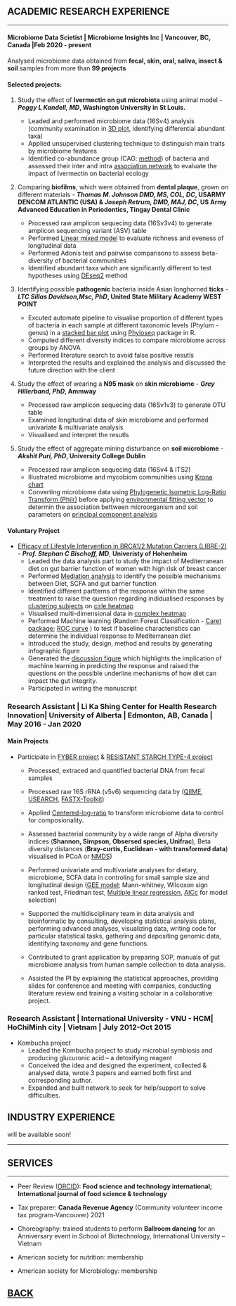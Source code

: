## ACADEMIC RESEARCH EXPERIENCE

---
#### Microbiome Data Scietist | Microbiome Insights Inc | Vancouver, BC, Canada |Feb 2020 - present

Analysed microbiome data obtained from **fecal, skin, oral, saliva, insect & soil** samples from more than **99 projects** 
#### Selected projects:
1. Study the effect of **Ivermectin on gut microbiota** using animal model - **_Peggy L Kandell, MD_, Washington University in St Louis.**
   -  Leaded and performed microbiome data (16Sv4) analysis (community examination in [3D plot](http://www.sthda.com/english/wiki/impressive-package-for-3d-and-4d-graph-r-software-and-data-visualization), identifying differential abundant taxa)
   -  Applied unsupervised clustering technique to distinguish main traits by microbiome features
   -  Identified co-abundance group (CAG: [method](https://link.springer.com/article/10.1186/s40168-020-00887-w;)) of bacteria and assessed their inter and intra [association network](https://cytoscape.org/) to evaluate the impact of Ivermectin on bacterial ecology

2. Comparing **biofilms**, which were obtained from **dental plaque**, grown on different materials - **_Thomas M. Johnson DMD, MS, COL, DC_, USARMY DENCOM ATLANTIC (USA) & _Joseph Retrum, DMD, MAJ, DC_, US Army Advanced Education in Periodontics, Tingay Dental Clinic**
   - Processed raw amplicon sequecing data (16Sv3v4) to generate amplicon sequencing variant (ASV) table 
   - Performed [Linear mixed model](https://cran.r-project.org/web/packages/lme4/vignettes/lmer.pdf) to evaluate richness and eveness of longitudinal data
   - Performed Adonis test and pairwise comparisons to assess beta-diversity of bacterial communities
   - Identified abundant taxa which are significantly different to test hypotheses using [DEseq2](https://genomebiology.biomedcentral.com/articles/10.1186/s13059-014-0550-8) method 
 3. Identifying possible **pathogenic** bacteria inside  Asian longhorned **ticks** - **_LTC Sillas Davidson,Msc, PhD_, United State Military Academy WEST POINT**
      - Excuted automate pipeline to visualise proportion of different types of bacteria in each sample at different taxonomic levels (Phylum - genus) in a [stacked bar plot](https://www.r-graph-gallery.com/stacked-barplot.html) using [Phyloseq](https://joey711.github.io/phyloseq/) package in R. 
      - Computed different diversity indices to compare microbiome across groups by ANOVA
      - Performed literature search to avoid false positive resutls
      - Interpreted the results and explained the analysis and discussed the future direction with the client
4. Study the effect of wearing a **N95 mask** on **skin microbiome** - **_Grey Hillerband, PhD_, Ammway**
   - Processed raw amplicon sequecing data (16Sv1v3) to generate OTU table 
   - Examined longitudinal data of skin microbiome and performed univariate & multivariate analysis
   - Visualised and interpret the resutls
5. Study the effect of aggregate mining disturbance on **soil microbiome** - **_Akshit Puri, PhD_, University College Dublin**
   - Processed raw amplicon sequecing data (16Sv4 & ITS2)
   - Illustrated microbiome and mycobiom communities using [Krona chart](https://bmcbioinformatics.biomedcentral.com/articles/10.1186/1471-2105-12-385)
   - Converting microbiome data using [Phylogenetic Isometric Log-Ratio Transform (Philr)](https://bioconductor.org/packages/release/bioc/html/philr.html) before applying [environmental fitting vector](https://www.rdocumentation.org/packages/vegan/versions/2.4-2/topics/envfit) to determin the association bettween microorganism and soil parameters on [principal component analysis](https://www.nature.com/articles/nmeth.4346)


#### Voluntary Project 

+ [Efficacy of Lifestyle Intervention in BRCA1/2 Mutation Carriers (LIBRE-2)](https://clinicaltrials.gov/ct2/show/NCT02516540) - _**Prof. Stephan C Bischoff, MD**_, **Univeristy of Hohenheim** 
    - Leaded the data analysis part to study the impact of Mediterranean diet on gut barrier function of women with high risk of breast cancer
    - Performed [Mediation analysis](https://cran.r-project.org/web/packages/mediation/vignettes/mediation.pdf) to identify the possible mechanisms between Diet, SCFA and gut barrier function
    - Identified different partterns of the response within the same treatment to raise the question regarding indidualised responses by [clustering subjects](https://www.rdocumentation.org/packages/factoextra/versions/1.0.7/topics/fviz_dend) on [cirle heatmap](https://jokergoo.github.io/circlize_book/book/circos-heatmap.html)
    - Visualised multi-dimensional data in [complex heatmap](https://jokergoo.github.io/ComplexHeatmap-reference/book/) 
    - Performed Machine learning (Random Forest Classification - [Caret package](https://cran.r-project.org/web/packages/caret/vignettes/caret.html); [ROC curve](https://cran.r-project.org/web/packages/ROSE/ROSE.pdf) ) to test if baseline characteristics can determine the individual response to Mediterranean diet
    - Introduced the study, design, method and results by generating infographic figure
    - Generated the [discussion figure](https://biorender.com/) which highlights the implication of machine learning in predicting the response and raised the questions on the possible underline mechanisms of how diet can impact the gut integrity. 
    - Participated in writing the manuscript

     
### Research Assistant | Li Ka Shing Center for Health Research Innovation| University of Alberta | Edmonton, AB, Canada | May 2016 - Jan 2020

#### Main Projects
 
- Participate in  [FYBER project](https://clinicaltrials.gov/ct2/show/NCT02322112) & [RESISTANT STARCH TYPE-4 project](https://clinicaltrials.gov/ct2/show/NCT03255603)
   - Processed, extraced and quantified bacterial DNA from fecal samples

   - Processed raw 16S rRNA (v5v6) sequencing data by ([QIIME](http://qiime.org/), [USEARCH](https://www.drive5.com/usearch/), [FASTX-Toolkit](http://hannonlab.cshl.edu/fastx_toolkit/))
   - Applied [Centered-log-ratio](https://www.ncbi.nlm.nih.gov/pmc/articles/PMC5695134/) to transform microbiome data to control for composionality.  
  
   - Assessed bacterial community by a wide range of Alpha diversity indices (**Shannon, Simpson, Obsersed species, Unifrac**), Beta diversity distances (**Bray-curtis, Euclidean - with transformed data**) visualised in PCoA or [NMDS](https://mb3is.megx.net/gustame/dissimilarity-based-methods/nmds))
   
   - Performed univariate and multivariate analyses for dietary, microbiome, SCFA data in controling for small sample size and longitudinal design ([GEE model](https://www.jstatsoft.org/article/view/v015i02); Mann-whitney, Wilcoxon sign ranked test, Friedman test, [Multiple linear regression](https://www.investopedia.com/terms/m/mlr.asp), [AICc](https://www.rdocumentation.org/packages/AICcmodavg/versions/2.3-1/topics/AICc) for model selection)

   - Supported the multidisciplinary team in data analysis and bioinformatic by consulting, developing statistical analysis plans, performing advanced analyses, visualizing data, writing code for particular statistical tasks, gathering and depositing genomic data, identifying taxonomy and gene functions.
   
   - Contributed to grant application by preparing SOP, manuals of gut microbiome analysis from human sample collection to data analysis.
 
   - Assisted the PI by explaining the statistical approaches, providing slides for conference and meeting with companies, conducting literature review and training a visiting scholar in a collaborative project.
      

### Research Assistant | International University - VNU - HCM| HoChiMinh city | Vietnam | July 2012-Oct 2015

-  Kombucha project
   -  Leaded the Kombucha project to study microbial symbiosis and producing glucuronic acid – a detoxifying reagent
   -  Conceived the idea and designed the experiment, collected & analysed data, wrote 3 papers and earned both first and corresponding author.
   -  Expanded and built network to seek for help/support to solve difficulties. 


## INDUSTRY EXPERIENCE

will be available soon!

---
## SERVICES
---
- Peer Review ([ORCID](https://orcid.org/0000-0001-8919-3977)): **Food science and technology international; International journal of food science & technology**

- Tax preparer: **Canada Revenue Agency** (Community volunteer income tax program-Vancouver) 2021

- Choreography: trained students to perform **Ballroom dancing** for an Anniversary event in School of Biotechnology, International University – Vietnam

- American society for nutrition: membership

- American society for Microbiology: membership



## [BACK](https://biokhoi.github.io/)
